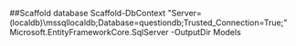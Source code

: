 ﻿##Scaffold database
Scaffold-DbContext "Server=(localdb)\mssqllocaldb;Database=questiondb;Trusted_Connection=True;" Microsoft.EntityFrameworkCore.SqlServer -OutputDir Models